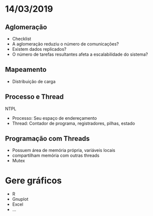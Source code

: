 # 14/03/2019

## Aglomeração

- Checklist
 - A aglomeração reduziu o número de comunicações?
 - Existem dados replicados?
 - O número de tarefas resultantes afeta a escalabilidade do sistema?

## Mapeamento

- Distribuição de carga

## Processo e Thread

NTPL

- Processo: Seu espaço de endereçamento
- Thread: Contador de programa, registradores, pilhas, estado

## Programação com Threads

- Possuem área de memória própria, variáveis locais
- compartilham memória com outras threads
- Mutex

# Gere gráficos

- R
- Gnuplot
- Excel
- ...
